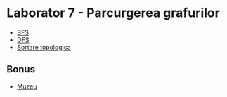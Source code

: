 # Laborator 7 - Parcurgerea grafurilor

* [BFS](https://www.infoarena.ro/problema/bfs)
* [DFS](https://www.infoarena.ro/problema/dfs)
* [Sortare topologica](https://www.infoarena.ro/problema/sortaret)

## Bonus
* [Muzeu](https://infoarena.ro/problema/muzeu) 
